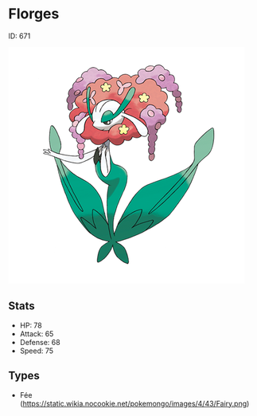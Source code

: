 # Florges


ID: 671

![](https://raw.githubusercontent.com/PokeAPI/sprites/master/sprites/pokemon/other/official-artwork/671.png "Florges")

## Stats


 - HP: 78
 - Attack: 65
 - Defense: 68
 - Speed: 75

## Types


 - Fée (https://static.wikia.nocookie.net/pokemongo/images/4/43/Fairy.png)

